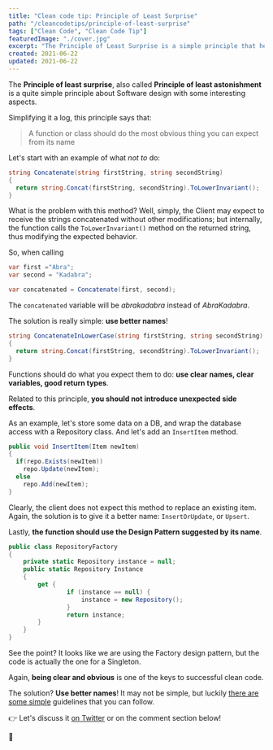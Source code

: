 ```yaml
---
title: "Clean code tip: Principle of Least Surprise"
path: "/cleancodetips/principle-of-least-surprise"
tags: ["Clean Code", "Clean Code Tip"]
featuredImage: "./cover.jpg"
excerpt: "The Principle of Least Surprise is a simple principle that helps you writing clear, obvious code: this helps other developers foresee what a component does without worrying of unexpected behaviors."
created: 2021-06-22
updated: 2021-06-22
---
```


The **Principle of least surprise**, also called **Principle of least astonishment** is a quite simple principle about Software design with some interesting aspects.

Simplifying it a log, this principle says that:

> A function or class should do the most obvious thing you can expect from its name

Let's start with an example of what _not to_ do:

```cs
string Concatenate(string firstString, string secondString)
{
  return string.Concat(firstString, secondString).ToLowerInvariant();
}
```

What is the problem with this method? Well, simply, the Client may expect to receive the strings concatenated without other modifications; but internally, the function calls the `ToLowerInvariant()` method on the returned string, thus modifying the expected behavior.

So, when calling

```cs
var first ="Abra";
var second = "Kadabra";

var concatenated = Concatenate(first, second);
```

The `concatenated` variable will be _abrakadabra_ instead of _AbraKadabra_.

The solution is really simple: **use better names**!

```cs
string ConcatenateInLowerCase(string firstString, string secondString)
{
  return string.Concat(firstString, secondString).ToLowerInvariant();
}
```

Functions should do what you expect them to do: **use clear names, clear variables, good return types**.

Related to this principle, **you should not introduce unexpected side effects**.

As an example, let's store some data on a DB, and wrap the database access with a Repository class. And let's add an `InsertItem` method.

```cs
public void InsertItem(Item newItem)
{
  if(repo.Exists(newItem))
    repo.Update(newItem);
  else
    repo.Add(newItem);
}
```

Clearly, the client does not expect this method to replace an existing item. Again, the solution is to give it a better name: `InsertOrUpdate`, or `Upsert`.

Lastly, **the function should use the Design Pattern suggested by its name**.

```cs
public class RepositoryFactory
{
    private static Repository instance = null;
    public static Repository Instance
    {
        get {
                if (instance == null) {
                    instance = new Repository();
                }
                return instance;
        }
    }
}
```

See the point? It looks like we are using the Factory design pattern, but the code is actually the one for a Singleton.

Again, **being clear and obvious** is one of the keys to successful clean code.

The solution? **Use better names**! It may not be simple, but luckily [there are some simple](./01-choose-meaningful-names "Clean code tip: How to choose meaningful names?") guidelines that you can follow.

👉 Let's discuss it [on Twitter](https://twitter.com/BelloneDavide/status/1337454097616822274) or on the comment section below!

🐧

